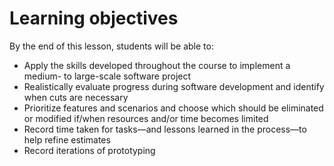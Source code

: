 # Learning objectives

By the end of this lesson, students will be able to:

- Apply the skills developed throughout the course to implement a medium- to large-scale software project
- Realistically evaluate progress during software development and identify when cuts are necessary
- Prioritize features and scenarios and choose which should be eliminated or modified if/when resources and/or time becomes limited
- Record time taken for tasks—and lessons learned in the process—to help refine estimates
- Record iterations of prototyping
